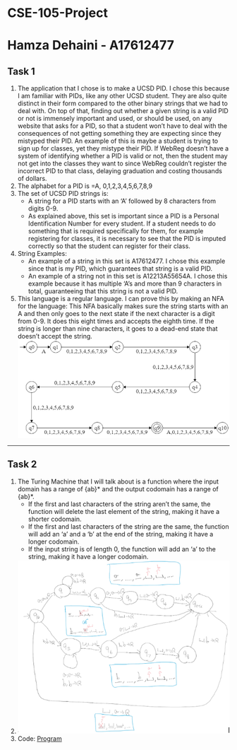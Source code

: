 # CSE-105-Project

# Hamza Dehaini - A17612477

## Task 1
1. The application that I chose is to make a UCSD PID. I chose this because I am familiar with PIDs, like any other UCSD student. They are also quite distinct in their form compared to the other binary strings that we had to deal with. On top of that, finding out whether a given string is a valid PID or not is immensely important and used, or should be used, on any website that asks for a PID, so that a student won’t have to deal with the consequences of not getting something they are expecting since they mistyped their PID. An example of this is maybe a student is trying to sign up for classes, yet they mistype their PID. If WebReg doesn’t have a system of identifying whether a PID is valid or not, then the student may not get into the classes they want to since WebReg couldn’t register the incorrect PID to that class, delaying graduation and costing thousands of dollars.
2. The alphabet for a PID is =A, 0,1,2,3,4,5,6,7,8,9
3. The set of UCSD PID strings is:
    - A string for a PID starts with an ‘A’ followed by 8 characters from digits 0-9.
    - As explained above, this set is important since a PID is a Personal Identification Number for every student. If a student needs to do something that is required specifically for them, for example registering for classes, it is necessary to see that the PID is imputed correctly so that the student can register for their class.
4. String Examples:
    - An example of a string in this set is A17612477. I chose this example since that is my PID, which guarantees that string is a valid PID.
    - An example of a string not in this set is A12213A55654A. I chose this example because it has multiple ‘A’s and more than 9 characters in total, guaranteeing that this string is not a valid PID.
5. This language is a regular language. I can prove this by making an NFA for the language:
This NFA basically makes sure the string starts with an A and then only goes to the next state if the next character is a digit from 0-9. It does this eight times and accepts the eighth time. If the string is longer than nine characters, it goes to a dead-end state that doesn’t accept the string.
![NFA for PID](screenshots\nfa.PNG)

---

## Task 2

1. The Turing Machine that I will talk about is a function where the input domain has a range of {ab}* and the output codomain has a range of {ab}*.
    - If the first and last characters of the string aren’t the same, the function will delete the last element of the string, making it have a shorter codomain.
    - If the first and last characters of the string are the same, the function will add an ‘a’ and a ‘b’ at the end of the string, making it have a longer codomain.
    - If the input string is of length 0, the function will add an ‘a’ to the string, making it have a longer codomain.
2. ![Turing Machine Diagram](screenshots\turing-machine.PNG)
3. Code: [Program](turing-machine.py)